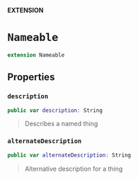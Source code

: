 **EXTENSION**

# `Nameable`
```swift
extension Nameable
```

## Properties
### `description`

```swift
public var description: String
```

> Describes a named thing

### `alternateDescription`

```swift
public var alternateDescription: String
```

> Alternative description for a thing
